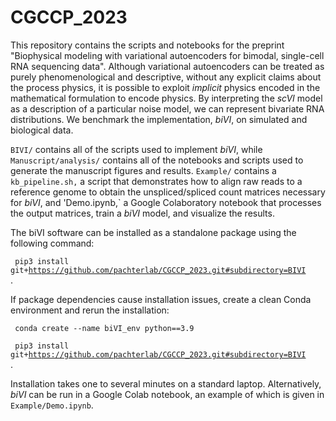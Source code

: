 # CGCCP_2023
This repository contains the scripts and notebooks for the preprint "Biophysical modeling with variational autoencoders for bimodal, single-cell RNA sequencing data". Although variational autoencoders can be treated as purely phenomenological and descriptive, without any explicit claims about the process physics, it is possible to exploit *implicit* physics encoded in the mathematical formulation to encode physics. By interpreting the _scVI_ model as a description of a particular noise model, we can represent bivariate RNA distributions. We benchmark the implementation, _biVI_, on simulated and biological data.

`BIVI/` contains all of the scripts used to implement _biVI_, while `Manuscript/analysis/` contains all of the notebooks and scripts used to generate the manuscript figures and results. `Example/` contains a `kb_pipeline.sh,` a script that demonstrates how to align raw reads to a reference genome to obtain the unspliced/spliced count matrices necessary for _biVI_, and 'Demo.ipynb,` a Google Colaboratory notebook that processes the output matrices, train a _biVI_ model, and visualize the results.  





The biVI software can be installed as a standalone package using the following command: 


<code> pip3 install git+https://github.com/pachterlab/CGCCP_2023.git#subdirectory=BIVI </code>. 



If package dependencies cause installation issues, create a clean Conda environment and rerun the installation:


<code> conda create --name biVI_env python==3.9 </code> 

<code> pip3 install git+https://github.com/pachterlab/CGCCP_2023.git#subdirectory=BIVI </code>.


Installation takes one to several minutes on a standard laptop. Alternatively, _biVI_ can be run in a Google Colab notebook, an example of which is given in `Example/Demo.ipynb`.
